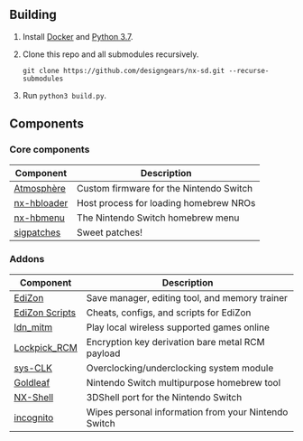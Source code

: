 ## Building

1. Install [Docker](https://hub.docker.com/search/?type=edition&offering=community) and [Python 3.7](https://www.python.org/downloads/).

2. Clone this repo and all submodules recursively.

       git clone https://github.com/designgears/nx-sd.git --recurse-submodules

3. Run `python3 build.py`.

## Components

### Core components

| Component                                                 | Description |
| --------------------------------------------------------- | ----------- |
| [Atmosphère](https://github.com/Atmosphere-NX/Atmosphere) | Custom firmware for the Nintendo Switch |
| [nx-hbloader](https://github.com/switchbrew/nx-hbloader)  | Host process for loading homebrew NROs |
| [nx-hbmenu](https://github.com/switchbrew/nx-hbmenu)      | The Nintendo Switch homebrew menu |
| [sigpatches](https://bit.ly/2EYbEHg)                      | Sweet patches! |

### Addons

| Component                                                 | Description |
| --------------------------------------------------------- | ----------- |
| [EdiZon](https://github.com/WerWolv/EdiZon)               | Save manager, editing tool, and memory trainer |
| [EdiZon Scripts](https://bit.ly/2V0kXMt)                  | Cheats, configs, and scripts for EdiZon |
| [ldn_mitm](https://github.com/spacemeowx2/ldn_mitm)       | Play local wireless supported games online |
| [Lockpick_RCM](https://github.com/shchmue/Lockpick_RCM)   | Encryption key derivation bare metal RCM payload |
| [sys-CLK](https://github.com/retronx-team/sys-clk)        | Overclocking/underclocking system module |
| [Goldleaf](https://github.com/XorTroll/Goldleaf)          | Nintendo Switch multipurpose homebrew tool |
| [NX-Shell](https://github.com/joel16/NX-Shell)            | 3DShell port for the Nintendo Switch |
| [incognito](https://github.com/blawar/incognito)          | Wipes personal information from your Nintendo Switch |
